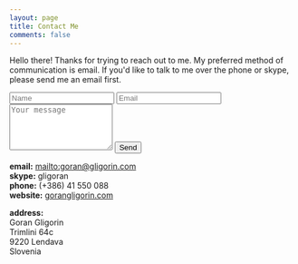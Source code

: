 ```yaml
---
layout: page
title: Contact Me
comments: false
---
```


Hello there! Thanks for trying to reach out to me. My preferred method of communication is email. If you'd like to talk to me over the phone or skype, please send me an email first.

<form id="contact" action="//formspree.io/goran@gligorin.com" method="POST">
    <input type="text" name="name" placeholder="Name">
    <input type="email" name="email" placeholder="Email">
    <textarea name="message" placeholder="Your message" rows="5"></textarea>
    <button type="submit">Send</button>
    <input type="text" name="_gotcha" style="display:none" />
    <input type="hidden" name="_next" value="/contact/thanks" />
</form>

**email:** <mailto:goran@gligorin.com> <br />
**skype:** gligoran <br />
**phone:** (+386) 41 550 088 <br />
**website:** [gorangligorin.com](http://gorangligorin.com)

**address:** <br />
Goran Gligorin <br />
Trimlini 64c <br />
9220 Lendava <br />
Slovenia
